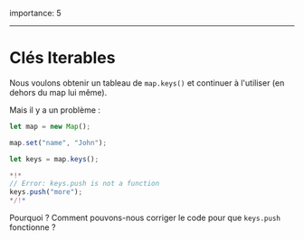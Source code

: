 importance: 5

---

# Clés Iterables

Nous voulons obtenir un tableau de `map.keys()` et continuer à l'utiliser (en dehors du map lui même).

Mais il y a un problème :

```js run
let map = new Map();

map.set("name", "John");

let keys = map.keys();

*!*
// Error: keys.push is not a function
keys.push("more");
*/!*
```

Pourquoi ? Comment pouvons-nous corriger le code pour que `keys.push` fonctionne ?
